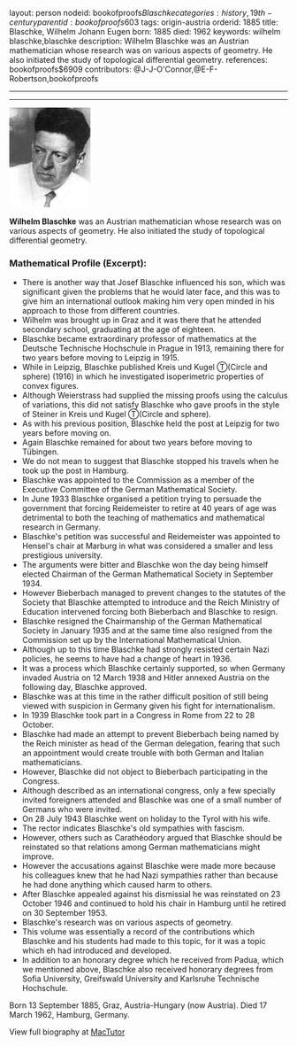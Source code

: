 layout: person
nodeid: bookofproofs$Blaschke
categories: history,19th-century
parentid: bookofproofs$603
tags: origin-austria
orderid: 1885
title: Blaschke, Wilhelm Johann Eugen
born: 1885
died: 1962
keywords: wilhelm blaschke,blaschke
description: Wilhelm Blaschke was an Austrian mathematician whose research was on various aspects of geometry. He also initiated the study of topological differential geometry.
references: bookofproofs$6909
contributors: @J-J-O'Connor,@E-F-Robertson,bookofproofs

---



---

![Blaschke.jpg](https://github.com/bookofproofs/bookofproofs.github.io/blob/main/_sources/_assets/images/portraits/Blaschke.jpg?raw=true)

**Wilhelm Blaschke** was an Austrian mathematician whose research was on various aspects of geometry. He also initiated the study of topological differential geometry.

### Mathematical Profile (Excerpt):
* There is another way that Josef Blaschke influenced his son, which was significant given the problems that he would later face, and this was to give him an international outlook making him very open minded in his approach to those from different countries.
* Wilhelm was brought up in Graz and it was there that he attended secondary school, graduating at the age of eighteen.
* Blaschke became extraordinary professor of mathematics at the Deutsche Technische Hochschule in Prague in 1913, remaining there for two years before moving to Leipzig in 1915.
* While in Leipzig, Blaschke published Kreis und Kugel Ⓣ(Circle and sphere) (1916) in which he investigated isoperimetric properties of convex figures.
* Although Weierstrass had supplied the missing proofs using the calculus of variations, this did not satisfy Blaschke who gave proofs in the style of Steiner in Kreis und Kugel Ⓣ(Circle and sphere).
* As with his previous position, Blaschke held the post at Leipzig for two years before moving on.
* Again Blaschke remained for about two years before moving to Tübingen.
* We do not mean to suggest that Blaschke stopped his travels when he took up the post in Hamburg.
* Blaschke was appointed to the Commission as a member of the Executive Committee of the German Mathematical Society.
* In June 1933 Blaschke organised a petition trying to persuade the government that forcing Reidemeister to retire at 40 years of age was detrimental to both the teaching of mathematics and mathematical research in Germany.
* Blaschke's petition was successful and Reidemeister was appointed to Hensel's chair at Marburg in what was considered a smaller and less prestigious university.
* The arguments were bitter and Blaschke won the day being himself elected Chairman of the German Mathematical Society in September 1934.
* However Bieberbach managed to prevent changes to the statutes of the Society that Blaschke attempted to introduce and the Reich Ministry of Education intervened forcing both Bieberbach and Blaschke to resign.
* Blaschke resigned the Chairmanship of the German Mathematical Society in January 1935 and at the same time also resigned from the Commission set up by the International Mathematical Union.
* Although up to this time Blaschke had strongly resisted certain Nazi policies, he seems to have had a change of heart in 1936.
* It was a process which Blaschke certainly supported, so when Germany invaded Austria on 12 March 1938 and Hitler annexed Austria on the following day, Blaschke approved.
* Blaschke was at this time in the rather difficult position of still being viewed with suspicion in Germany given his fight for internationalism.
* In 1939 Blaschke took part in a Congress in Rome from 22 to 28 October.
* Blaschke had made an attempt to prevent Bieberbach being named by the Reich minister as head of the German delegation, fearing that such an appointment would create trouble with both German and Italian mathematicians.
* However, Blaschke did not object to Bieberbach participating in the Congress.
* Although described as an international congress, only a few specially invited foreigners attended and Blaschke was one of a small number of Germans who were invited.
* On 28 July 1943 Blaschke went on holiday to the Tyrol with his wife.
* The rector indicates Blaschke's old sympathies with fascism.
* However, others such as Carathéodory argued that Blaschke should be reinstated so that relations among German mathematicians might improve.
* However the accusations against Blaschke were made more because his colleagues knew that he had Nazi sympathies rather than because he had done anything which caused harm to others.
* After Blaschke appealed against his dismissial he was reinstated on 23 October 1946 and continued to hold his chair in Hamburg until he retired on 30 September 1953.
* Blaschke's research was on various aspects of geometry.
* This volume was essentially a record of the contributions which Blaschke and his students had made to this topic, for it was a topic which eh had introduced and developed.
* In addition to an honorary degree which he received from Padua, which we mentioned above, Blaschke also received honorary degrees from Sofia University, Greifswald University and Karlsruhe Technische Hochschule.

Born 13 September 1885, Graz, Austria-Hungary (now Austria). Died 17 March 1962, Hamburg, Germany.

View full biography at [MacTutor](https://mathshistory.st-andrews.ac.uk/Biographies/Blaschke/)
